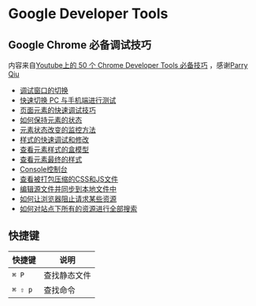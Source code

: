 # Google Developer Tools

## Google Chrome 必备调试技巧

内容来自[Youtube上的 50 个 Chrome Developer Tools 必备技巧](https://www.youtube.com/watch?v=xSrpjGSNqvI&list=PLXbU-2B80FvBhAYNx8qqx6gaNSKX9HlCm) ，感谢[Parry
Qiu](https://www.youtube.com/channel/UCTJl5ok3HDONqcOOavWbhtw)

* [调试窗口的切换](/docs/tools/google-developer-tools/debug-window-switching.md)
* [快速切换 PC 与手机端进行测试](/docs/tools/google-developer-tools/quickly-switch-between-pc-and-mobile-phone-mode.md)
* [页面元素的快速调试技巧](/docs/tools/google-developer-tools/quick-debugging-techniques-for-page-elements.md)
* [如何保持元素的状态](/docs/tools/google-developer-tools/how-to-keep-the-state-of-the-element.md)
* [元素状态改变的监控方法](/docs/tools/google-developer-tools/monitoring-of-element-status-changes.md)
* [样式的快速调试和修改](/docs/tools/google-developer-tools/quick-debugging-and-modification-of-styles.md)
* [查看元素样式的盒模型](/docs/tools/google-developer-tools/check-element-style-box-model.md)
* [查看元素最终的样式](/docs/tools/google-developer-tools/see-the-final-style-of-the-element.md)
* [Console控制台](/docs/tools/google-developer-tools/console.md)
* [查看被打包压缩的CSS和JS文件](/docs/tools/google-developer-tools/view-packed-css-and-js-files.md)
* [编辑源文件并同步到本地文件中](/docs/tools/google-developer-tools/edit-source-files-and-sync-to-local-files.md)
* [如何让浏览器阻止请求某些资源](/docs/tools/google-developer-tools/how-to-make-browsers-block-requests-for-certain-resources.md)
* [如何对站点下所有的资源进行全部搜索](/docs/tools/google-developer-tools/how-to-search-all-the-resources-under-the-site.md)

## 快捷键

| 快捷键 | 说明 |
| --- | --- |
| `⌘ P` | 查找静态文件 |
| `⌘ ⇧ p` | 查找命令 |
